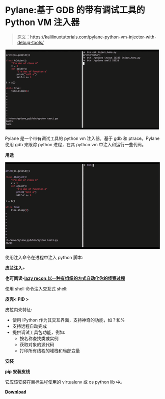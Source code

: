 # Pylane:基于 GDB 的带有调试工具的 Python VM 注入器

> 原文：<https://kalilinuxtutorials.com/pylane-python-vm-injector-with-debug-tools/>

[![Pylane : An Python VM Injector With Debug Tools, Based On GDB](img//71b09b756c8bad6fe75766489ff39a11.png "Pylane : An Python VM Injector With Debug Tools, Based On GDB")](https://1.bp.blogspot.com/-Efc9fd1jP-U/XgSZTKM_YCI/AAAAAAAAEIw/OlR9KMpyNXgKit3ys5UK1qG06mFJY8v3gCLcBGAsYHQ/s1600/PY%25281%2529.png)

Pylane 是一个带有调试工具的 python vm 注入器，基于 gdb 和 ptrace。Pylane 使用 gdb 来跟踪 python 进程，在其 python vm 中注入和运行一些代码。

**用途**

![](img//8fcc84bc4f9225febca32e828d62b420.png)

使用注入命令在进程中注入 python 脚本:

**皮兰注入<PID><YOUR _ PYTHON _ FILE>**+

**也可阅读-[lazy recon:以一种有组织的方式自动化你的侦察过程](https://kalilinuxtutorials.com/lazyrecon-automate-your-reconnaissance-process/)**

使用 shell 命令注入交互式 shell:

**皮壳< PID >**

皮拉内壳特征:

*   使用 IPython 作为其交互界面，支持神奇的功能，如？和%
*   支持远程自动完成
*   提供调试工具包功能，例如:
    *   按名称查找类或实例
    *   获取对象的源代码
    *   打印所有线程的堆栈和局部变量

**安装**

**pip 安装皮线**

它应该安装在目标进程使用的 virtualenv 或 os python lib 中。

[**Download**](https://github.com/NtesEyes/pylane)